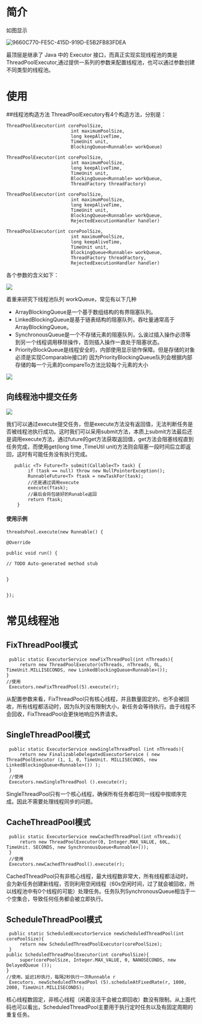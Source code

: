 


# 简介


如图显示

![9660C770-FE5C-415D-919D-E5B2FB83FDEA](media/9660C770-FE5C-415D-919D-E5B2FB83FDEA.png)

最顶层是继承了 Java 中的 Executor 接口，而真正实现实现线程池的类是 ThreadPoolExecutor,通过提供一系列的参数来配置线程池，也可以通过参数创建不同类型的线程池。

# 使用
##线程池构造方法
ThreadPoolExecutory有4个构造方法，分别是：


```
ThreadPoolExecutor(int corePoolSize,
                        int maximumPoolSize,
                        long keepAliveTime,
                        TimeUnit unit,
                        BlockingQueue<Runnable> workQueue) 

```


```
ThreadPoolExecutor(int corePoolSize,
                        int maximumPoolSize,
                        long keepAliveTime,
                        TimeUnit unit,
                        BlockingQueue<Runnable> workQueue,
                        ThreadFactory threadFactory)

```


```
ThreadPoolExecutor(int corePoolSize,
                        int maximumPoolSize,
                        long keepAliveTime,
                        TimeUnit unit,
                        BlockingQueue<Runnable> workQueue,
                        RejectedExecutionHandler handler)

```


```
ThreadPoolExecutor(int corePoolSize,
                        int maximumPoolSize,
                        long keepAliveTime,
                        TimeUnit unit,
                        BlockingQueue<Runnable> workQueue,
                        ThreadFactory threadFactory,
                        RejectedExecutionHandler handler)

```

各个参数的含义如下：

![](media/15269889538465.jpg)

着重来研究下线程池队列 workQueue，常见有以下几种

* ArrayBlockingQueue是一个基于数组结构的有界阻塞队列。
* LinkedBlockingQueue是基于链表结构的阻塞队列，吞吐量通常高于ArrayBlockingQueue。
* SynchronousQueue是一个不存储元素的阻塞队列，么诶过插入操作必须等到另一个线程调用移除操作，否则插入操作一直处于阻塞状态。
* PriorityBlockQueue是线程安全的，内部使用显示锁作保障。但是存储的对象必须是实现Comparable接口的 因为PriorityBlockingQueue队列会根据内部存储的每一个元素的compareTo方法比较每个元素的大小


![](media/15270430573686.jpg)

## 向线程池中提交任务

![](media/15270432691400.jpg)


我们可以通过execute提交任务，但是execute方法没有返回值，无法判断任务是否被线程池执行成功。这时我们可以采用submit方法，本质上submit方法最后还是调用execute方法，通过future的get方法获取返回值，get方法会阻塞线程直到任务完成，而使用get(long time ,TimeUtil unit)方法则会阻塞一段时间后立即返回，这时有可能任务没有执行完成。


```
   public <T> Future<T> submit(Callable<T> task) {
        if (task == null) throw new NullPointerException();
        RunnableFuture<T> ftask = newTaskFor(task);
        //还是通过调用execute
        execute(ftask);
        //最后会将包装好的Runable返回
        return ftask;
    }
```

#### 使用示例

```
threadsPool.execute(new Runnable() {

@Override

public void run() {

// TODO Auto-generated method stub


}


});

```


# 常见线程池

## FixThreadPool模式

```
 public static ExecutorService newFixThreadPool(int nThreads){  
     return new ThreadPoolExecutor(nThreads, nThreads, 0L, TimeUnit.MILLISECONDS, new LinkedBlockingQueue<Runnable>());  
}  
//使用  
 Executors.newFixThreadPool(5).execute(r);  
```
从配置参数来看，FixThreadPool只有核心线程，并且数量固定的，也不会被回收，所有线程都活动时，因为队列没有限制大小，新任务会等待执行。由于线程不会回收，FixThreadPool会更快地响应外界请求。
## SingleThreadPool模式


```
 public static ExecutorService newSingleThreadPool (int nThreads){  
     return new FinalizableDelegatedExecutorService ( new ThreadPoolExecutor (1, 1, 0, TimeUnit. MILLISECONDS, new LinkedBlockingQueue<Runnable>()) );  
 }  
 //使用  
 Executors.newSingleThreadPool ().execute(r);  
```

SingleThreadPool只有一个核心线程，确保所有任务都在同一线程中按顺序完成。因此不需要处理线程同步的问题。
## CacheThreadPool模式


```
 public static ExecutorService newCachedThreadPool(int nThreads){  
     return new ThreadPoolExecutor(0, Integer.MAX_VALUE, 60L, TimeUnit. SECONDS, new SynchronousQueue<Runnable>());  
 }  
 //使用  
 Executors.newCachedThreadPool().execute(r); 
```
CachedThreadPool只有非核心线程，最大线程数非常大，所有线程都活动时，会为新任务创建新线程，否则利用空闲线程（60s空闲时间，过了就会被回收，所以线程池中有0个线程的可能）处理任务。任务队列SynchronousQueue相当于一个空集合，导致任何任务都会被立即执行。
## ScheduleThreadPool模式


```
 public static ScheduledExecutorService newScheduledThreadPool(int corePoolSize){  
     return new ScheduledThreadPoolExecutor(corePoolSize);  
 }
public ScheduledThreadPoolExecutor(int corePoolSize){  
     super(corePoolSize, Integer.MAX_VALUE, 0, NANOSECONDS, new DelayedQueue ());  
}  
//使用，延迟1秒执行，每隔2秒执行一次Runnable r  
 Executors. newScheduledThreadPool (5).scheduleAtFixedRate(r, 1000, 2000, TimeUnit.MILLISECONDS); 
```

核心线程数固定，非核心线程（闲着没活干会被立即回收）数没有限制。从上面代码也可以看出，ScheduledThreadPool主要用于执行定时任务以及有固定周期的重复任务。

